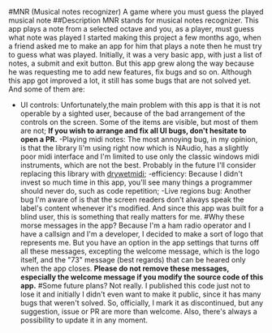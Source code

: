 #MNR (Musical notes recognizer)
A game where you must guess the played musical note
##Description
MNR stands for musical notes recognizer. This app plays a note from a selected octave and you, as a player, must guess what note was played
I started making this project a few months ago, when a friend asked me to make an app for him that plays a note then he must try to guess what was played. Initially, it was a very basic app, with just a list of notes, a submit and exit button. But this app grew along the way because he was requesting me to add new features, fix bugs and so on.
Although this app got improved a lot, it still has some bugs that are not solved yet. And some of them are:
- UI controls: Unfortunately,the main problem with this app is that it is not operable by a sighted user, because of the bad arrangement of the controls on the screen. Some of the items are visible, but most of them are not;
**If you wish to arrange and fix all UI bugs, don't hesitate to open a PR.**
-Playing midi notes: The most annoying bug, in my opinion, is that the library Ii'm using right now which is NAudio, has a slightly poor midi interface and I'm limited to use only the classic windows midi instruments, which are not the best. Probably in the future I'll consider replacing this library with [drywetmidi](https://github.com/melanchall/drywetmidi);
-efficiency: Because I didn't invest so much time in this app, you'll see many things a programmer should never do, such as code repetition;
-Live regions bug: Another bug I'm aware of is that the screen readers don't always speak the label's content whenever it's modified. And since this app was built for a blind user, this is something that really matters for me.
#Why these morse messages in the app?
Because I'm a ham radio operator and I have a callsign and I'm a developer, I decided to make a sort of logo that represents me. But you have an option in the app settings that turns off all these messages, excepting the welcome message, which is the logo itself, and the "73" message (best regards) that can be heared only when the app closes.
**Please do not remove these messages, especially the welcome message if you modify the source code of this app.**
#Some future plans?
Not really. I published this code just not to lose it and initially I didn't even want to make it public, since it has many bugs that weren't solved. So, officially, I mark it as discontinued, but any suggestion, issue or PR are more than welcome. Also, there's always a possibility to update it in any moment.
